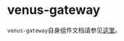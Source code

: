 # venus-gateway 

`venus-gateway`自身组件文档请参见[这里](https://github.com/ipfs-force-community/venus-gateway/tree/master/docs/zh)。
